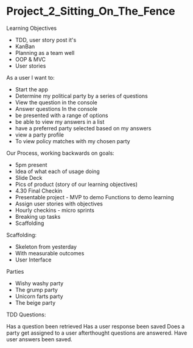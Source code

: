 Project_2_Sitting_On_The_Fence
==============================

Learning Objectives
- TDD, user story post it's
- KanBan
- Planning as a team well
- OOP & MVC
- User stories


As a user I want to:

- Start the app
- Determine my political party by a series of questions
- View the question in the console
- Answer questions In the console
- be presented with a range of options
- be able to view my answers in a list
- have a preferred party selected based on my answers
- view a party profile
- To view policy matches with my chosen party

Our Process, working backwards on goals:

- 5pm present
- Idea of what each of usage doing
- Slide Deck
- Pics of product (story of our learning objectives)
- 4.30 Final Checkin
- Presentable project - MVP to demo Functions to demo learning
- Assign user stories with objectives
- Hourly checkins - micro sprints
- Breaking up tasks
- Scaffolding

Scaffolding:

- Skeleton from yesterday
- With measurable outcomes
- User Interface

Parties

- Wishy washy party
- The grump party
- Unicorn farts party
- The beige party

TDD Questions:

Has a question been retrieved
Has a user response been saved
Does a party get assigned to a user afterthought questions are answered.
Have user answers been saved.
